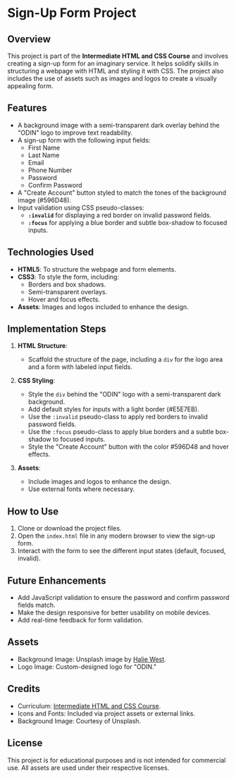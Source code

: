 # Sign-Up Form Project

## Overview
This project is part of the **Intermediate HTML and CSS Course** and involves creating a sign-up form for an imaginary service. It helps solidify skills in structuring a webpage with HTML and styling it with CSS. The project also includes the use of assets such as images and logos to create a visually appealing form.

## Features
- A background image with a semi-transparent dark overlay behind the "ODIN" logo to improve text readability.
- A sign-up form with the following input fields:
  - First Name
  - Last Name
  - Email
  - Phone Number
  - Password
  - Confirm Password
- A "Create Account" button styled to match the tones of the background image (#596D48).
- Input validation using CSS pseudo-classes:
  - **`:invalid`** for displaying a red border on invalid password fields.
  - **`:focus`** for applying a blue border and subtle box-shadow to focused inputs.

## Technologies Used
- **HTML5**: To structure the webpage and form elements.
- **CSS3**: To style the form, including:
  - Borders and box shadows.
  - Semi-transparent overlays.
  - Hover and focus effects.
- **Assets**: Images and logos included to enhance the design.

## Implementation Steps
1. **HTML Structure**:
   - Scaffold the structure of the page, including a `div` for the logo area and a form with labeled input fields.

2. **CSS Styling**:
   - Style the `div` behind the "ODIN" logo with a semi-transparent dark background.
   - Add default styles for inputs with a light border (#E5E7EB).
   - Use the `:invalid` pseudo-class to apply red borders to invalid password fields.
   - Use the `:focus` pseudo-class to apply blue borders and a subtle box-shadow to focused inputs.
   - Style the "Create Account" button with the color #596D48 and hover effects.

3. **Assets**:
   - Include images and logos to enhance the design.
   - Use external fonts where necessary.

## How to Use
1. Clone or download the project files.
2. Open the `index.html` file in any modern browser to view the sign-up form.
3. Interact with the form to see the different input states (default, focused, invalid).

## Future Enhancements
- Add JavaScript validation to ensure the password and confirm password fields match.
- Make the design responsive for better usability on mobile devices.
- Add real-time feedback for form validation.

## Assets
- Background Image: Unsplash image by [Halie West](https://unsplash.com/@haliewestphoto).
- Logo Image: Custom-designed logo for "ODIN."

## Credits
- Curriculum: [Intermediate HTML and CSS Course](https://www.theodinproject.com/).
- Icons and Fonts: Included via project assets or external links.
- Background Image: Courtesy of Unsplash.

## License
This project is for educational purposes and is not intended for commercial use. All assets are used under their respective licenses.


